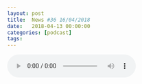 ```yaml
---
layout: post
title:  News #36 16/04/2018
date:   2018-04-13 00:00:00
categories: [podcast]
tags:
---
```

<audio src='http://feeds.soundcloud.com/stream/430819890-la-bulle-crypto-news-36-16042018.mp3' auto-play='false' controls='true' />

News #36 16/04/2018

Des questions à propos de l’épisode ? On a dit une bêtise ? Envie de partager et d’échanger ?
Rejoins nous sur notre Discord (https://discord.gg/TY2S8)  communauté Telegram (https://t.me/joinchat/BPCby0LDFPYTUhYNDlILVg) ou par Twitter @labullecrypto.

Rejoignez nous au Salon de la Crypto, le 12 Mai à Montréal !
https://www.eventbrite.ca/e/salon-de-la-crypto-montreal-tickets-43198477810

Newsletter: Ta dose crypto
medium.com/r/?url=http%3A%2F%2Feepurl.com%2FdkBqXv

ÉPISODE SPONSORISÉ PAR:
OSEDEA: https://osedea.com/labulle
Merci de soutenir La Bulle Crypto !

Youtube https://goo.gl/X4q3gt
Twitter twitter.com/labullecrypto 
RSS feeds.feedburner.com/labullecrypto
Telegram t.me/joinchat/BPCby0LDFPYTUhYNDlILVg
Soundcloud @la-bulle-crypto
iTunes itunes.apple.com/fr/podcast/la-bulle/id1281121446
Discord https://discord.gg/mgvXb8m

La Bulle Crypto est un podcast purement information à propos de l’univers des crypto b  monnaies. Toutes les information fournies durant cette épisode NE SONT PAS À PRENDRE COMME DES CONSEIL D’INVESTISSEMENT. La Bulle Crypto ne fournit pas de conseils d'investissement. 

LISTING

Blockbid.io 


MEETUP
 
NYCoin meetup dans les bureau de ebay 
https://www.meetup.com/fr-FR/Tech-NYC-Discussion-and-Future-technology/events/247931964/ 


FORK

release de 2 millions de coin pour odyssey 
https://www.reddit.com/r/OdysseyOCN/comments/89hmaa/2_april_9_april_2018_weekly_discussion_important/ 


GENERAL


Debut de la mise au enchère pour sia coin 
https://twitter.com/SiaTechHQ/status/982034653925265408 
https://siafunds.tech/

Lancement du mainnet de ethorse
https://medium.com/@ethorse/ethorse-project-update-april-11-2018-80af697c7631 

L’algorithme change pour rupee
https://medium.com/rupeeblockchainblog/team-update-1-b6334fa1fda6 

Le lancement des insciption pour Infinity economics
https://twitter.com/XIN_Foundation/status/976400854373847040 

Ce que dit reddit: Maidsafe
